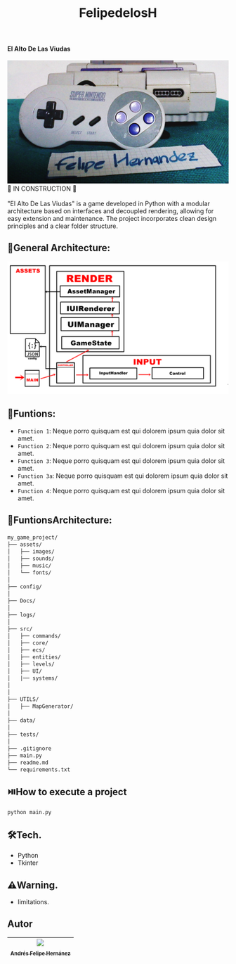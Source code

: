 <h1 align="center"> FelipedelosH </h1>
<br>
<h4>El Alto De Las Viudas</h4>

![Banner](Docs/banner.png)
:construction: IN CONSTRUCTION :construction:
<br><br>
"El Alto De Las Viudas" is a game developed in Python with a modular architecture based on interfaces and decoupled rendering, allowing for easy extension and maintenance. The project incorporates clean design principles and a clear folder structure.

## :hammer:General Architecture:

![General Architecture](Docs/ARCHITECTURE.png)

## :hammer:Funtions:

- `Function 1`: Neque porro quisquam est qui dolorem ipsum quia dolor sit amet.<br>
- `Function 2`: Neque porro quisquam est qui dolorem ipsum quia dolor sit amet.<br>
- `Function 3`: Neque porro quisquam est qui dolorem ipsum quia dolor sit amet.<br>
- `Function 3a`: Neque porro quisquam est qui dolorem ipsum quia dolor sit amet.<br>
- `Function 4`: Neque porro quisquam est qui dolorem ipsum quia dolor sit amet.<br>

## :hammer:FuntionsArchitecture:

```
my_game_project/
├── assets/          
│   ├── images/
│   ├── sounds/
│   ├── music/
│   └── fonts/
│
├── config/ 
│
├── Docs/
│
├── logs/
│
├── src/
│   ├── commands/                   
│   ├── core/
│   ├── ecs/              
│   ├── entities/          
│   ├── levels/            
│   ├── UI/                
│   |── systems/           
│
│
├── UTILS/
│   ├── MapGenerator/
│
├── data/                 
│
├── tests/                 
│                
├── .gitignore 
├── main.py 
├── readme.md             
└── requirements.txt      
```

## :play_or_pause_button:How to execute a project

```
python main.py
```

## :hammer_and_wrench:Tech.

- Python
- Tkinter

## :warning:Warning.

- limitations.

## Autor

| [<img src="https://avatars.githubusercontent.com/u/38327255?v=4" width=115><br><sub>Andrés Felipe Hernánez</sub>](https://github.com/felipedelosh)|
| :---: |